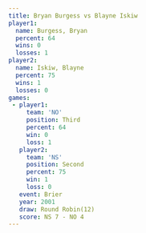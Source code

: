 ```yaml
---
title: Bryan Burgess vs Blayne Iskiw
player1:              
  name: Burgess, Bryan
  percent: 64         
  wins: 0             
  losses: 1           
player2:              
  name: Iskiw, Blayne 
  percent: 75         
  wins: 1             
  losses: 0           
games:
 - player1:         
     team: 'NO'     
     position: Third
     percent: 64    
     win: 0         
     loss: 1        
   player2:          
     team: 'NS'      
     position: Second
     percent: 75     
     win: 1          
     loss: 0         
   event: Brier         
   year: 2001           
   draw: Round Robin(12)
   score: NS 7 - NO 4   
---
```

